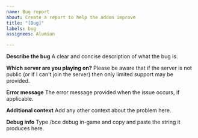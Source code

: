 ```yaml
---
name: Bug report
about: Create a report to help the addon improve
title: "[Bug]"
labels: bug
assignees: Alumian

---
```


**Describe the bug**
A clear and concise description of what the bug is.

**Which server are you playing on?**
Please be aware that if the server is not public (or if I can't join the server) then only limited support may be provided.

**Error message**
The error message provided when the issue occurs, if applicable.

**Additional context**
Add any other context about the problem here.

**Debug info**
Type /bce debug in-game and copy and paste the string it produces here.